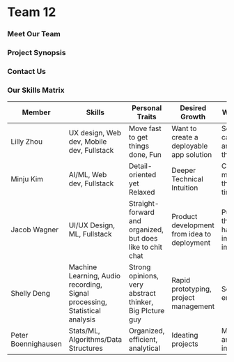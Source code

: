 # Team 12
### Meet Our Team
### Project Synopsis
### Contact Us
### Our Skills Matrix

Member | Skills | Personal Traits | Desired Growth | Weaknesses
--- | --- | --- | --- | ---
Lilly Zhou | UX design, Web dev, Mobile dev, Fullstack | Move fast to get things done, Fun | Want to create a deployable app solution | Sometimes I can't articulate my thoughts
Minju Kim | AI/ML, Web dev, Fullstack | Detail-oriented yet Relaxed | Deeper Technical Intuition | Could be more thorough at times
Jacob Wagner | UI/UX Design, ML, Fullstack | Straight-forward and organized, but does like to chit chat | Product development from idea to deployment | Put things off that don't have immediate impact
Shelly Deng | Machine Learning, Audio recording, Signal processing, Statistical analysis | Strong opinions, very abstract thinker, Big PIcture guy | Rapid prototyping, project management | Sensitive to environments
Peter Boennighausen | Stats/ML, Algorithms/Data Structures | Organized, efficient, analytical | Ideating projects | Managing and working in teams
